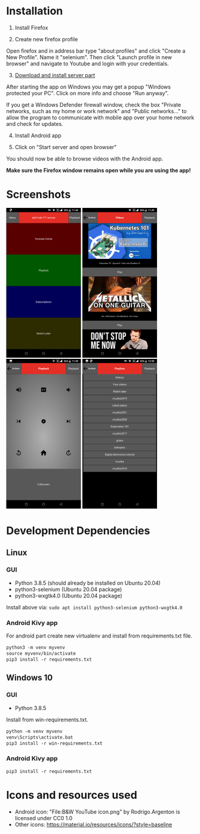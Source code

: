 # Installation
1. Install Firefox

2. Create new firefox profile

Open firefox and in address bar type "about:profiles" and click "Create a New Profile". Name it "selenium".
Then click "Launch profile in new browser" and navigate to Youtube and login with your
credentials. 

3. [Download and install server part](https://friendlytroll.github.io/dalYinski/)

After starting the app on Windows you may get a popup "Windows protected your PC". Click on more info
and choose "Run anyway".

If you get a Windows Defender firewall window, check the box "Private networks, such as my home or work network" and "Public networks..." to allow the program to communicate with mobile app over your home network and check for updates.

4. Install Android app

5. Click on "Start server and open browser"


You should now be able to browse videos with the Android app.

**Make sure the Firefox window remains open while you are using the app!**

# Screenshots
<img src="screenshots/main.png" width=200 height=400>
<img src="screenshots/browse.png" width=200 height=400>
<img src="screenshots/playback.png" width=200 height=400>
<img src="screenshots/playlists.png" width=200 height=400>

# Development Dependencies
## Linux
### GUI
- Python 3.8.5 (should already be installed on Ubuntu 20.04)
- python3-selenium (Ubuntu 20.04 package)
- python3-wxgtk4.0 (Ubuntu 20.04 package)

Install above via:
`sudo apt install python3-selenium python3-wxgtk4.0`

### Android Kivy app
For android part create new virtualenv and install from requirements.txt file.

    python3 -m venv myvenv
    source myvenv/bin/activate
    pip3 install -r requirements.txt

## Windows 10
### GUI
- Python 3.8.5
 
Install from win-requirements.txt.

    python -m venv myvenv
    venv\Scripts\activate.bat
    pip3 install -r win-requirements.txt

### Android Kivy app

    pip3 install -r requirements.txt

# Icons and resources used
* Android icon: "File:B&W YouTube icon.png" by Rodrigo.Argenton is licensed under CC0 1.0
* Other icons: https://material.io/resources/icons/?style=baseline

